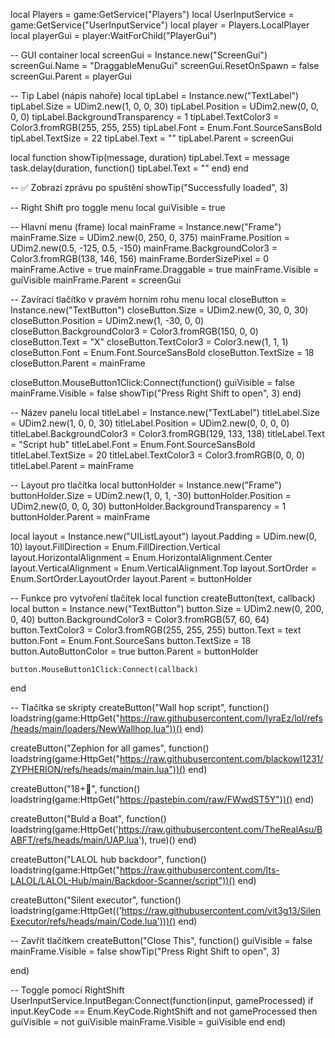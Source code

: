 local Players = game:GetService("Players")
local UserInputService = game:GetService("UserInputService")
local player = Players.LocalPlayer
local playerGui = player:WaitForChild("PlayerGui")

-- GUI container
local screenGui = Instance.new("ScreenGui")
screenGui.Name = "DraggableMenuGui"
screenGui.ResetOnSpawn = false
screenGui.Parent = playerGui

-- Tip Label (nápis nahoře)
local tipLabel = Instance.new("TextLabel")
tipLabel.Size = UDim2.new(1, 0, 0, 30)
tipLabel.Position = UDim2.new(0, 0, 0, 0)
tipLabel.BackgroundTransparency = 1
tipLabel.TextColor3 = Color3.fromRGB(255, 255, 255)
tipLabel.Font = Enum.Font.SourceSansBold
tipLabel.TextSize = 22
tipLabel.Text = ""
tipLabel.Parent = screenGui

local function showTip(message, duration)
	tipLabel.Text = message
	task.delay(duration, function()
		tipLabel.Text = ""
	end)
end

-- ✅ Zobrazí zprávu po spuštění
showTip("Successfully loaded", 3)


-- Right Shift pro toggle menu
local guiVisible = true

-- Hlavní menu (frame)
local mainFrame = Instance.new("Frame")
mainFrame.Size = UDim2.new(0, 250, 0, 375)
mainFrame.Position = UDim2.new(0.5, -125, 0.5, -150)
mainFrame.BackgroundColor3 = Color3.fromRGB(138, 146, 156)
mainFrame.BorderSizePixel = 0
mainFrame.Active = true
mainFrame.Draggable = true
mainFrame.Visible = guiVisible
mainFrame.Parent = screenGui

-- Zavírací tlačítko v pravém horním rohu menu
local closeButton = Instance.new("TextButton")
closeButton.Size = UDim2.new(0, 30, 0, 30)
closeButton.Position = UDim2.new(1, -30, 0, 0)
closeButton.BackgroundColor3 = Color3.fromRGB(150, 0, 0)
closeButton.Text = "X"
closeButton.TextColor3 = Color3.new(1, 1, 1)
closeButton.Font = Enum.Font.SourceSansBold
closeButton.TextSize = 18
closeButton.Parent = mainFrame

closeButton.MouseButton1Click:Connect(function()
	guiVisible = false
	mainFrame.Visible = false
	showTip("Press Right Shift to open", 3)
end)

-- Název panelu
local titleLabel = Instance.new("TextLabel")
titleLabel.Size = UDim2.new(1, 0, 0, 30)
titleLabel.Position = UDim2.new(0, 0, 0, 0)
titleLabel.BackgroundColor3 = Color3.fromRGB(129, 133, 138)
titleLabel.Text = "Script hub"
titleLabel.Font = Enum.Font.SourceSansBold
titleLabel.TextSize = 20
titleLabel.TextColor3 = Color3.fromRGB(0, 0, 0)
titleLabel.Parent = mainFrame

-- Layout pro tlačítka
local buttonHolder = Instance.new("Frame")
buttonHolder.Size = UDim2.new(1, 0, 1, -30)
buttonHolder.Position = UDim2.new(0, 0, 0, 30)
buttonHolder.BackgroundTransparency = 1
buttonHolder.Parent = mainFrame

local layout = Instance.new("UIListLayout")
layout.Padding = UDim.new(0, 10)
layout.FillDirection = Enum.FillDirection.Vertical
layout.HorizontalAlignment = Enum.HorizontalAlignment.Center
layout.VerticalAlignment = Enum.VerticalAlignment.Top
layout.SortOrder = Enum.SortOrder.LayoutOrder
layout.Parent = buttonHolder

-- Funkce pro vytvoření tlačítek
local function createButton(text, callback)
	local button = Instance.new("TextButton")
	button.Size = UDim2.new(0, 200, 0, 40)
	button.BackgroundColor3 = Color3.fromRGB(57, 60, 64)
	button.TextColor3 = Color3.fromRGB(255, 255, 255)
	button.Text = text
	button.Font = Enum.Font.SourceSans
	button.TextSize = 18
	button.AutoButtonColor = true
	button.Parent = buttonHolder

	button.MouseButton1Click:Connect(callback)
end

-- Tlačítka se skripty
createButton("Wall hop script", function()
	loadstring(game:HttpGet("https://raw.githubusercontent.com/lyraEz/lol/refs/heads/main/loaders/NewWallhop.lua"))()
end)

createButton("Zephion for all games", function()
	loadstring(game:HttpGet("https://raw.githubusercontent.com/blackowl1231/ZYPHERION/refs/heads/main/main.lua"))()
end)

createButton("18+🔞", function()
	loadstring(game:HttpGet("https://pastebin.com/raw/FWwdST5Y"))()
end)

createButton("Buld a Boat", function()
loadstring(game:HttpGet('https://raw.githubusercontent.com/TheRealAsu/BABFT/refs/heads/main/UAP.lua'), true)()
end)


createButton("LALOL hub backdoor", function()
	loadstring(game:HttpGet("https://raw.githubusercontent.com/Its-LALOL/LALOL-Hub/main/Backdoor-Scanner/script"))()
end)


 createButton("Silent executor", function()
	loadstring(game:HttpGet(('https://raw.githubusercontent.com/vit3g13/SilenExecutor/refs/heads/main/Code.lua')))()
 end)

-- Zavřít tlačítkem
createButton("Close This", function()
	guiVisible = false
	mainFrame.Visible = false
	showTip("Press Right Shift to open", 3)
	
end)

-- Toggle pomocí RightShift
UserInputService.InputBegan:Connect(function(input, gameProcessed)
	if input.KeyCode == Enum.KeyCode.RightShift and not gameProcessed then
		guiVisible = not guiVisible
		mainFrame.Visible = guiVisible
	end
end)
